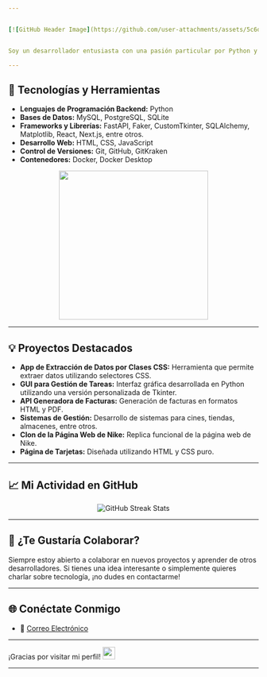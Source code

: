 ```yaml
---


[![GitHub Header Image](https://github.com/user-attachments/assets/5c6dc07f-3faf-4267-b64e-26f0e15254dd)](url)


Soy un desarrollador entusiasta con una pasión particular por Python y las interfaces gráficas de usuario (GUI). Actualmente, estoy cursando Desarrollo de Software en la Corporación Universitaria Remington, lo que me permite dedicar gran parte de mi tiempo a programar y aprender sobre las últimas tendencias y tecnologías en el mundo del desarrollo.

---
```

    
## 🚀 Tecnologías y Herramientas

- **Lenguajes de Programación Backend:** Python
- **Bases de Datos:** MySQL, PostgreSQL, SQLite
- **Frameworks y Librerías:** FastAPI, Faker, CustomTkinter, SQLAlchemy, Matplotlib, React, Next.js, entre otros.
- **Desarrollo Web:** HTML, CSS, JavaScript
- **Control de Versiones:** Git, GitHub, GitKraken
- **Contenedores:** Docker, Docker Desktop

<p align="center">
  <img src="https://user-images.githubusercontent.com/74038190/219923809-b86dc415-a0c2-4a38-bc88-ad6cf06395a8.gif" width="300" height height = "300">
</p>

---

## 💡 Proyectos Destacados

- **App de Extracción de Datos por Clases CSS:** Herramienta que permite extraer datos utilizando selectores CSS.
- **GUI para Gestión de Tareas:** Interfaz gráfica desarrollada en Python utilizando una versión personalizada de Tkinter.
- **API Generadora de Facturas:** Generación de facturas en formatos HTML y PDF.
- **Sistemas de Gestión:** Desarrollo de sistemas para cines, tiendas, almacenes, entre otros.
- **Clon de la Página Web de Nike:** Replica funcional de la página web de Nike.
- **Página de Tarjetas:** Diseñada utilizando HTML y CSS puro.

---

## 📈 Mi Actividad en GitHub

<p align="center">
  <img src="https://github-readme-streak-stats.herokuapp.com/?user=MelonConYogurt&theme=dark&hide_border=false" alt="GitHub Streak Stats">
</p>


---

## 🤝 ¿Te Gustaría Colaborar?

Siempre estoy abierto a colaborar en nuevos proyectos y aprender de otros desarrolladores. Si tienes una idea interesante o simplemente quieres charlar sobre tecnología, ¡no dudes en contactarme!

---

## 🌐 Conéctate Conmigo

- 📧 [Correo Electrónico](mailto:alejoalejopsornal@gmail.com)

---

¡Gracias por visitar mi perfil! <img src="https://cultofthepartyparrot.com/parrots/hd/githubparrot.gif" width="25" height="25"/>

---

